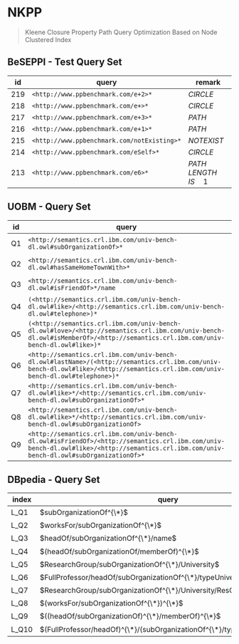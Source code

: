 # NKPP
> Kleene Closure Property Path Query Optimization Based on Node Clustered Index
## BeSEPPI - Test Query Set

| id | query                                                        | remark |
| ----- | ------------------------------------------------------------ | ---- |
| 219  | `<http://www.ppbenchmark.com/e+2>*`                                         | $CIRCLE$ |
| 218  | `<http://www.ppbenchmark.com/e+>*`                              | $CIRCLE$ |
| 217  | `<http://www.ppbenchmark.com/e+3>*`                      | $PATH$ |
| 216  | `<http://www.ppbenchmark.com/e+1>*`               | $PATH$ |
| 215  | `<http://www.ppbenchmark.com/notExisting>*`    | $NOTEXIST$ |
| 214  | `<http://www.ppbenchmark.com/eSelf>*`     | $CIRCLE$ |
| 213  | `<http://www.ppbenchmark.com/e6>*`       | $PATH\quad LENGTH\quad  IS\quad 1$ |

## UOBM - Query Set

| id | query                                                        | type |
| ----- | ------------------------------------------------------------ | ---- |
| Q1  | `<http://semantics.crl.ibm.com/univ-bench-dl.owl#subOrganizationOf>*`                                         | $S − KPPQ$ |
| Q2  | `<http://semantics.crl.ibm.com/univ-bench-dl.owl#hasSameHomeTownWith>*`                              | $S − KPPQ$ |
| Q3  | `<http://semantics.crl.ibm.com/univ-bench-dl.owl#isFriendOf>*/name`                            | $S − KPPQ$ |
| Q4  | `(<http://semantics.crl.ibm.com/univ-bench-dl.owl#like>/<http://semantics.crl.ibm.com/univ-bench-dl.owl#telephone>)*`                      | $E − KPPQ$ |
| Q5  | `(<http://semantics.crl.ibm.com/univ-bench-dl.owl#love>/<http://semantics.crl.ibm.com/univ-bench-dl.owl#isMemberOf>/<http://semantics.crl.ibm.com/univ-bench-dl.owl#like>)*`               | $E − KPPQ$ |
| Q6  | `<http://semantics.crl.ibm.com/univ-bench-dl.owl#lastName>/(<http://semantics.crl.ibm.com/univ-bench-dl.owl#like>/<http://semantics.crl.ibm.com/univ-bench-dl.owl#telephone>)*`    | $C − KPPQ$ |
| Q7  | `<http://semantics.crl.ibm.com/univ-bench-dl.owl#like>*/<http://semantics.crl.ibm.com/univ-bench-dl.owl#subOrganizationOf>*`     | $C − KPPQ$ |
| Q8  | `<http://semantics.crl.ibm.com/univ-bench-dl.owl#like>*/<http://semantics.crl.ibm.com/univ-bench-dl.owl#subOrganizationOf>`       | $C − KPPQ$ |
| Q9  | `<http://semantics.crl.ibm.com/univ-bench-dl.owl#isFriendOf>/<http://semantics.crl.ibm.com/univ-bench-dl.owl#like>/<http://semantics.crl.ibm.com/univ-bench-dl.owl#subOrganizationOf>*`                  | $C − KPPQ$ |

## DBpedia - Query Set

| index | query                                                        | type |
| ----- | ------------------------------------------------------------ | ---- |
| L_Q1  | $subOrganizationOf^{\*}$                                          | $KS_{one}$ |
| L_Q2  | $worksFor/subOrganizationOf^{\*}$                               | $KS_{one}$ |
| L_Q3  | $headOf/subOrganizationOf^{\*}/name$                            | $KS_{one}$ |
| L_Q4  | $(headOf/subOrganizationOf/memberOf)^{\*}$                      | $KS_{fm}$ |
| L_Q5  | $ResearchGroup/subOrganizationOf^{\*}/University$               | $KS_{one}$ |
| L_Q6  | $FullProfessor/headOf/subOrganizationOf^{\*}/typeUniversity$    | $KS_{one}$ |
| L_Q7  | $ResearchGroup/subOrganizationOf^{\*}/University/ResGroup^{\*}$     | $KS_{one}$ |
| L_Q8  | $(worksFor/subOrganizationOf^{\*})^{\*}$                           | $KS_{co}$ |
| L_Q9  | $((headOf/subOrganizationOf)^{\*}/memberOf)^{\*}$                  | $KS_{co}$ |
| L_Q10 | $(FullProfessor/headOf)^{\*}/(subOrganizationOf^{\*}/typeUniversity)^{\*}$ | $KS_{co}$ |
